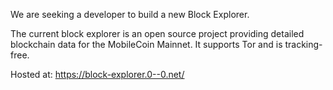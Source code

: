 We are seeking a developer to build a new Block Explorer. 

The current block explorer is an open source project providing detailed blockchain data for the MobileCoin Mainnet. It supports Tor and is tracking-free.

Hosted at: https://block-explorer.0--0.net/
